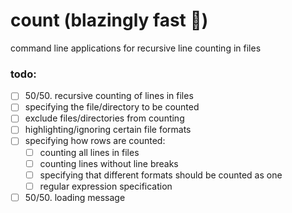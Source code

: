# count (blazingly fast 🚀)

command line applications for recursive line counting in files

### todo:
- [ ] 50/50. recursive counting of lines in files
- [ ] specifying the file/directory to be counted
- [ ] exclude files/directories from counting 
- [ ] highlighting/ignoring certain file formats
- [ ] specifying how rows are counted:
  - [ ] counting all lines in files
  - [ ] counting lines without line breaks
  - [ ] specifying that different formats should be counted as one
  - [ ] regular expression specification
- [ ] 50/50. loading message